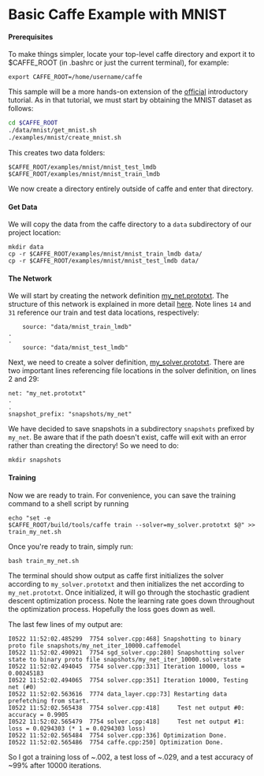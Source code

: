 # Basic Caffe Example with MNIST

#### Prerequisites

To make things simpler, locate your top-level caffe directory and export it to $CAFFE_ROOT (in .bashrc or just the current terminal), for example:
```
export CAFFE_ROOT=/home/username/caffe
```

This sample will be a more hands-on extension of the [official](http://caffe.berkeleyvision.org/gathered/examples/mnist.html) introductory tutorial.  As in that tutorial, we must start by obtaining the MNIST dataset as follows:

```bash
cd $CAFFE_ROOT
./data/mnist/get_mnist.sh
./examples/mnist/create_mnist.sh
```

This creates two data folders:
```
$CAFFE_ROOT/examples/mnist/mnist_test_lmdb
$CAFFE_ROOT/examples/mnist/mnist_train_lmdb
```

We now create a directory entirely outside of caffe and enter that directory.

#### Get Data

We will copy the data from the caffe directory to a `data` subdirectory of our project location:
```
mkdir data
cp -r $CAFFE_ROOT/examples/mnist/mnist_train_lmdb data/
cp -r $CAFFE_ROOT/examples/mnist/mnist_test_lmdb data/
```


#### The Network

We will start by creating the network definition [my_net.prototxt](https://raw.githubusercontent.com/cah-icuro/nutshell/master/caffe/my_net.prototxt).  The structure of this network is explained in more detail [here](http://caffe.berkeleyvision.org/gathered/examples/mnist.html).  Note lines `14` and `31` reference our train and test data locations, respectively:
```
    source: "data/mnist_train_lmdb"
.
.
    source: "data/mnist_test_lmdb"
```

Next, we need to create a solver definition, [my_solver.prototxt](https://raw.githubusercontent.com/cah-icuro/nutshell/master/caffe/my_solver.prototxt).  There are two important lines referencing file locations in the solver definition, on lines 2 and 29:
```
net: "my_net.prototxt"
.
.
snapshot_prefix: "snapshots/my_net"
```

We have decided to save snapshots in a subdirectory `snapshots` prefixed by `my_net`.  Be aware that if the path doesn't exist, caffe will exit with an error rather than creating the directory!  So we need to do:
```
mkdir snapshots
```

#### Training

Now we are ready to train.  For convenience, you can save the training command to a shell script by running
```
echo "set -e
$CAFFE_ROOT/build/tools/caffe train --solver=my_solver.prototxt $@" >> train_my_net.sh
```

Once you're ready to train, simply run:
```
bash train_my_net.sh
```

The terminal should show output as caffe first initializes the solver according to `my_solver.prototxt` and then initializes the net according to `my_net.prototxt`.  Once initialized, it will go through the stochastic gradient descent optimization process.  Note the learning rate goes down throughout the optimization process.  Hopefully the loss goes down as well.

The last few lines of my output are:
```
I0522 11:52:02.485299  7754 solver.cpp:468] Snapshotting to binary proto file snapshots/my_net_iter_10000.caffemodel
I0522 11:52:02.490921  7754 sgd_solver.cpp:280] Snapshotting solver state to binary proto file snapshots/my_net_iter_10000.solverstate
I0522 11:52:02.494045  7754 solver.cpp:331] Iteration 10000, loss = 0.00245183
I0522 11:52:02.494065  7754 solver.cpp:351] Iteration 10000, Testing net (#0)
I0522 11:52:02.563616  7774 data_layer.cpp:73] Restarting data prefetching from start.
I0522 11:52:02.565438  7754 solver.cpp:418]     Test net output #0: accuracy = 0.9905
I0522 11:52:02.565479  7754 solver.cpp:418]     Test net output #1: loss = 0.0294303 (* 1 = 0.0294303 loss)
I0522 11:52:02.565484  7754 solver.cpp:336] Optimization Done.
I0522 11:52:02.565486  7754 caffe.cpp:250] Optimization Done.
```

So I got a training loss of ~.002, a test loss of ~.029, and a test accuracy of ~99% after 10000 iterations.
